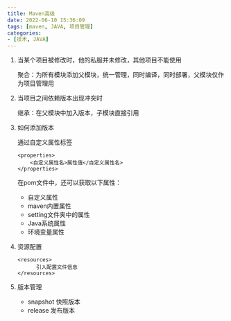 ```yaml
---
title: Maven高级
date: 2022-06-10 15:36:09
tags: [maven, JAVA, 项目管理]
categories:
- [技术, JAVA]
---
```


1. 当某个项目被修改时，他的私服并未修改，其他项目不能使用

   聚合：为所有模块添加父模块，统一管理，同时编译，同时部署，父模块仅作为项目管理用

2. 当项目之间依赖版本出现冲突时

    继承：在父模块中加入版本，子模块直接引用

3. 如何添加版本

   通过自定义属性标签

   ```
   <properties>
       <自定义属性名>属性值</自定义属性名>
   </properties>
   ```

   在pom文件中，还可以获取以下属性：

   - 自定义属性
   - maven内置属性
   - setting文件夹中的属性
   - Java系统属性
   - 环境变量属性

4. 资源配置

   ```
   <resources>
         引入配置文件信息
   </resources>
   ```

5. 版本管理

   - snapshot 快照版本
   - release 发布版本

​      

   
